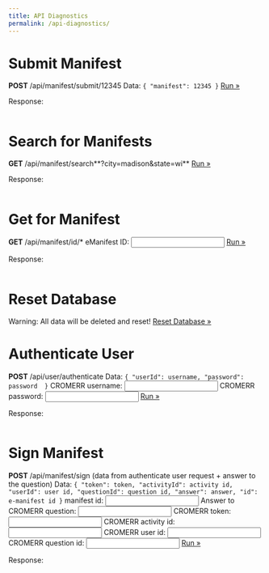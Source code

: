 ```yaml
---
title: API Diagnostics
permalink: /api-diagnostics/
---
```


# Submit Manifest

**POST** /api/manifest/submit/12345
Data: `{ "manifest": 12345 }`
<a href="javascript:submitManifest();">Run »</a>

Response:
<pre><code id="submit-manifest-response"></code></pre>

# Search for Manifests

**GET** /api/manifest/search**?city=madison&state=wi**
<a href="javascript:searchManifest();">Run »</a>

Response:
<pre><code id="search-manifest-response"></code></pre>

# Get for Manifest

**GET** /api/manifest/id/*
<label for="username">eManifest ID: <input id="manifest_id"></label>
<a href="javascript:getManifest();">Run »</a>

Response:
<pre><code id="get-manifest-response"></code></pre>


# Reset Database

Warning: All data will be deleted and reset!
<a href="javascript:resetDatabase();">Reset Database »</a>

# Authenticate User

**POST** /api/user/authenticate
Data: `{ "userId": username, "password": password  }`
<label for="username">CROMERR username: <input id="username"></label>
<label for="password">CROMERR password: <input type="password" id="password"></label>
<a href="javascript:authenticateUser();">Run »</a>

Response:
<pre><code id="authenticate-user-response"></code></pre>

# Sign Manifest

**POST** /api/manifest/sign
(data from authenticate user request + answer to the question)
Data: `{ "token": token, "activityId": activity id, "userId": user id,
"questionId": question id, "answer": answer, "id": e-manifest id }`
<label for="manifestId">manifest id: <input id="manifestId"></label>
<label for="answer">Answer to CROMERR question: <input type="password" id="answer"></label>
<label for="token">CROMERR token: <input id="token"></label>
<label for="activityId">CROMERR activity id: <input id="activityId"></label>
<label for="userId">CROMERR user id: <input id="userId"></label>
<label for="questionId">CROMERR question id: <input id="questionId"></label>
<a href="javascript:signManifest();">Run »</a>

Response:
<pre><code id="sign-manifest-response"></code></pre>

<script>
  
  function prettyJson(data) {
    return JSON.stringify(data, null, 2);
  }
  
  function submitManifest() {
    $.ajax({
      type: 'POST',
      url: '/api/manifest/submit/12345',
      data: '{ "manifest": 12345 }'
    })
    .done(function(data, textStatus, xhr) {
      var res = xhr.status + " " + xhr.statusText;
      res += "\n" + data;
      $('#submit-manifest-response').append(res);
    });
  }
  
  function searchManifest() {
    $.ajax({
      type: 'GET',
      url: '/api/manifest/search?city=madison&state=wi',
    })
    .done(function(data, textStatus, xhr) {
      var res = xhr.status + " " + xhr.statusText;
      res += "\n" + prettyJson(data);
      $('#search-manifest-response').text(res);
    });
  }
  
  function resetDatabase() {
    /*$.get('/reset', function(data) {
      alert(data);
    });*/
  }

  function authenticateUser() {
    var username = $("#username").val();
    var password = $("#password").val();
    
    $.ajax({
      type: 'POST',
      url: '/api/user/authenticate',
      contentType: 'application/json',
      data: JSON.stringify({ "userId": username, "password": password })
    })
    .done(function(data, textStatus, xhr) {
      var res = xhr.status + " " + xhr.statusText;
      res += "\n" + prettyJson(data);
      $('#authenticate-user-response').text(res);
      $('#userId').val(data["userId"]);
      $('#token').val(data["token"]);
      $('#activityId').val(data["activityId"]);
      $('#questionId').val(data["question"]["questionId"]);
      $('#answer').val("");
    });
  }

  function signManifest() {
    var manifestId = $("#manifestId").val();
    var token = $("#token").val();
    var activityId = $("#activityId").val();
    var userId = $("#userId").val();
    var questionId = $("#questionId").val();
    var answer = $("#answer").val();
    
    $.ajax({
      type: 'POST',
      url: '/api/manifest/sign',
      contentType: 'application/json',
      data: JSON.stringify({ "id": manifestId, "token": token,
            "activityId": activityId, "userId": userId,
            "questionId": questionId, "answer": answer })
    })
    .done(function(data, textStatus, xhr) {
      var res = xhr.status + " " + xhr.statusText;
      res += "\n" + prettyJson(data);
      $('#sign-manifest-response').text(res);
    });
  }
  
  function getManifest() {
    var manifestId = $("#manifest_id").val();
    
    $.ajax({
      type: 'GET',
      url: '/api/manifest/id/'+manifestId,
    })
    .done(function(data, textStatus, xhr) {
      var res = xhr.status + " " + xhr.statusText;
          res += "\n" + prettyJson(data);
      $('#get-manifest-response').text(res);
    });
  }

</script>
